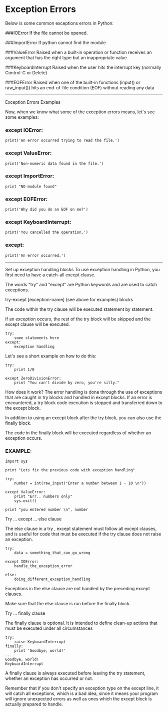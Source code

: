 # Exception Errors

Below is some common exceptions errors in Python:

###IOError
If the file cannot be opened.

###ImportError
If python cannot find the module

###ValueError
Raised when a built-in operation or function receives an argument that has the
right type but an inappropriate value

###KeyboardInterrupt
Raised when the user hits the interrupt key (normally Control-C or Delete)

###EOFError
Raised when one of the built-in functions (input() or raw_input()) hits an
end-of-file condition (EOF) without reading any data

---

Exception Errors Examples

Now, when we know what some of the exception errors means, let's see some
examples:

### except IOError:
    print('An error occurred trying to read the file.')

### except ValueError:
    print('Non-numeric data found in the file.')

### except ImportError:
    print "NO module found"

### except EOFError:
    print('Why did you do an EOF on me?')

### except KeyboardInterrupt:
    print('You cancelled the operation.')

### except:
    print('An error occurred.')
    
---

Set up exception handling blocks
To use exception handling in Python, you first need to have a catch-all except
clause. 

The words "try" and "except" are Python keywords and are used to catch exceptions.

try-except [exception-name] (see above for examples) blocks

The code within the try clause will be executed statement by statement.

If an exception occurs, the rest of the try block will be skipped and the
except clause will be executed.
```
try:
    some statements here
except:
    exception handling
```

Let's see a short example on how to do this:

```
try:
    print 1/0

except ZeroDivisionError:
    print "You can't divide by zero, you're silly."
```

How does it work?
The error handling is done through the use of exceptions that are caught in try
blocks and handled in except blocks. If an error is encountered, a try block
code execution is stopped and transferred down to the except block. 

In addition to using an except block after the try block, you can also use the
finally block. 

The code in the finally block will be executed regardless of whether an exception
occurs.

### EXAMPLE:
```
import sys

print "Lets fix the previous code with exception handling"

try:
    number = int(raw_input("Enter a number between 1 - 10 \n"))

except ValueError:
    print "Err.. numbers only"
    sys.exit()

print "you entered number \n", number
```

Try ... except ... else clause

The else clause in a try , except statement must follow all except clauses, and is useful for code that must be executed if the try clause does not raise an exception.
```
try:
    data = something_that_can_go_wrong

except IOError:
    handle_the_exception_error

else:
    doing_different_exception_handling
```

Exceptions in the else clause are not handled by the preceding except clauses. 

Make sure that the else clause is run before the finally block.

Try ... finally clause

The finally clause is optional. It is intended to define clean-up actions that must be executed under all circumstances
```
try:
    raise KeyboardInterrupt
finally:
    print 'Goodbye, world!'
...
Goodbye, world!
KeyboardInterrupt
```

A finally clause is always executed before leaving the try statement, whether an exception has occurred or not.

Remember that if you don't specify an exception type on the except line, it will catch all exceptions, which is a bad idea, since it means your program will ignore unexpected errors as well as ones which the except block is actually prepared to handle.